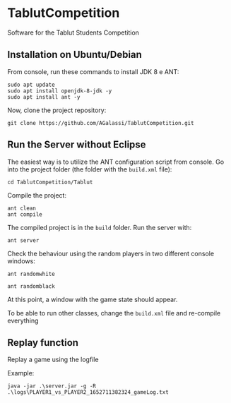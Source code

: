 # TablutCompetition
Software for the Tablut Students Competition

## Installation on Ubuntu/Debian 

From console, run these commands to install JDK 8 e ANT:

```
sudo apt update
sudo apt install openjdk-8-jdk -y
sudo apt install ant -y
```

Now, clone the project repository:

```
git clone https://github.com/AGalassi/TablutCompetition.git
```

## Run the Server without Eclipse

The easiest way is to utilize the ANT configuration script from console.
Go into the project folder (the folder with the `build.xml` file):
```
cd TablutCompetition/Tablut
```

Compile the project:

```
ant clean
ant compile
```

The compiled project is in  the `build` folder.
Run the server with:

```
ant server
```

Check the behaviour using the random players in two different console windows:

```
ant randomwhite

ant randomblack
```

At this point, a window with the game state should appear.

To be able to run other classes, change the `build.xml` file and re-compile everything


## Replay function

Replay a game using the logfile

Example:

```
java -jar .\server.jar -g -R .\logs\PLAYER1_vs_PLAYER2_1652711382324_gameLog.txt
```

